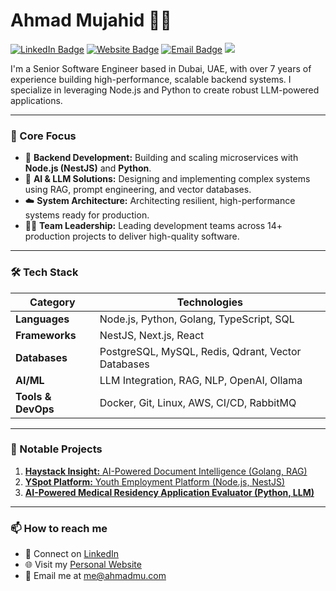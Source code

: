 # Ahmad Mujahid 👨‍💻
[![LinkedIn Badge](https://img.shields.io/badge/-LinkedIn-blue?style=flat-square&logo=Linkedin&logoColor=white&link=https://www.linkedin.com/in/ahmad-muj/)](https://www.linkedin.com/in/ahmad-muj/)
[![Website Badge](https://img.shields.io/badge/Website-ahmadmu.com-informational)](https://ahmadmu.com)
[![Email Badge](https://img.shields.io/badge/-Email%20Me-8B89CC?style=flat-square&logo=Protonmail&logoColor=white&link=mailto:me@ahmadmu.com)](mailto:me@ahmadmu.com)
![](https://komarev.com/ghpvc/?username=AhmadMuj&style=pixel)

I'm a Senior Software Engineer based in Dubai, UAE, with over 7 years of experience building high-performance, scalable backend systems. I specialize in leveraging Node.js and Python to create robust LLM-powered applications.

---

### 🎯 Core Focus
- 🚀 **Backend Development:** Building and scaling microservices with **Node.js (NestJS)** and **Python**.
- 🤖 **AI & LLM Solutions:** Designing and implementing complex systems using RAG, prompt engineering, and vector databases.
- ☁️ **System Architecture:** Architecting resilient, high-performance systems ready for production.
- 👨‍💼 **Team Leadership:** Leading development teams across 14+ production projects to deliver high-quality software.

---

### 🛠️ Tech Stack

| Category | Technologies |
|---|---|
| **Languages** | Node.js, Python, Golang, TypeScript, SQL |
| **Frameworks** | NestJS, Next.js, React |
| **Databases** | PostgreSQL, MySQL, Redis, Qdrant, Vector Databases |
| **AI/ML** | LLM Integration, RAG, NLP, OpenAI, Ollama |
| **Tools & DevOps** | Docker, Git, Linux, AWS, CI/CD, RabbitMQ |

---

### 🚀 Notable Projects
1. [**Haystack Insight:** AI-Powered Document Intelligence (Golang, RAG)](https://ahmadmu.com/portfolio/ai-powered-documents-intelligence-haystack-insight)
2. [**YSpot Platform:** Youth Employment Platform (Node.js, NestJS)](https://ahmadmu.com/portfolio/yspot-youth-platform-dubai)
3. [**AI-Powered Medical Residency Application Evaluator (Python, LLM)**](https://ahmadmu.com/portfolio/ai-powered-medical-residency-application-evaluator)

---

### 📫 How to reach me
- 💼 Connect on [LinkedIn](https://www.linkedin.com/in/ahmad-muj/)
- 🌐 Visit my [Personal Website](https://ahmadmu.com)
- 📧 Email me at [me@ahmadmu.com](mailto:me@ahmadmu.com)
